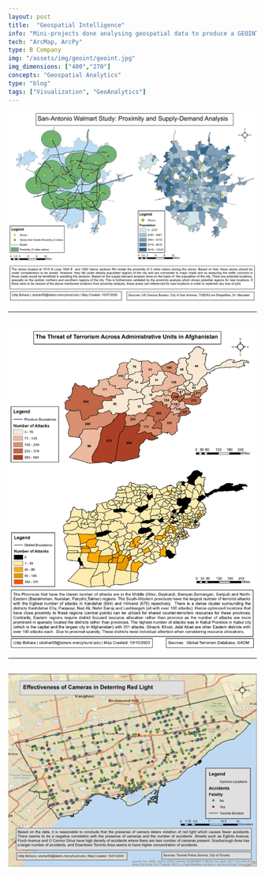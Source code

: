 ```yaml
---
layout: post
title:  "Geospatial Intelligence"
info: "Mini-projects done analysing geospatial data to produce a GEOINT product"
tech: "ArcMap, ArcPy"
type: B Company
img: "/assets/img/geoint/geoint.jpg"
img_dimensions: ["400","270"]
concepts: "Geospatial Analytics"
type: "blog"
tags: ["Visualization", "GeoAnalytics"]
---
```




<img src="/assets/img/geoint/1.jpg" width = 1000>

----
<br>

<img src="/assets/img/geoint/2.jpg" width = 1000>

----
<br>

<img src="/assets/img/geoint/3.jpg" width = 1000>
